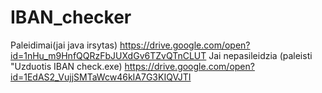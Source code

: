 # IBAN_checker
  Paleidimai(jai java irsytas)
https://drive.google.com/open?id=1nHu_m9HnfQQRzFbJUXdGv6TZvQTnCLUT
  Jai nepasileidzia (paleisti "Uzduotis IBAN check.exe)
https://drive.google.com/open?id=1EdAS2_VujjSMTaWcw46kIA7G3KIQVJTI
